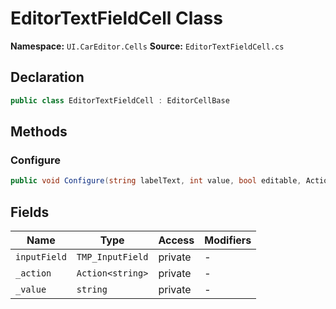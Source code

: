 # EditorTextFieldCell Class

**Namespace:** `UI.CarEditor.Cells`
**Source:** `EditorTextFieldCell.cs`

## Declaration

```csharp
public class EditorTextFieldCell : EditorCellBase
```

## Methods

### Configure

```csharp
public void Configure(string labelText, int value, bool editable, Action<int> didSet)
```

## Fields

| Name | Type | Access | Modifiers |
|------|------|--------|-----------|
| `inputField` | `TMP_InputField` | private | - |
| `_action` | `Action<string>` | private | - |
| `_value` | `string` | private | - |

